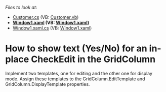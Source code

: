 <!-- default file list -->
*Files to look at*:

* [Customer.cs](./CS/WpfApplication1/Customer.cs) (VB: [Customer.vb](./VB/WpfApplication1/Customer.vb))
* **[Window1.xaml](./CS/WpfApplication1/Window1.xaml) (VB: [Window1.xaml](./VB/WpfApplication1/Window1.xaml))**
* [Window1.xaml.cs](./CS/WpfApplication1/Window1.xaml.cs) (VB: [Window1.xaml](./VB/WpfApplication1/Window1.xaml))
<!-- default file list end -->
# How to show text (Yes/No) for an in-place CheckEdit in the GridColumn


<p>Implement two templates, one for editing and the other one for display mode. Assign these templates to the GridColumn.EditTemplate and GridColumn.DisplayTemplate properties.</p>

<br/>


